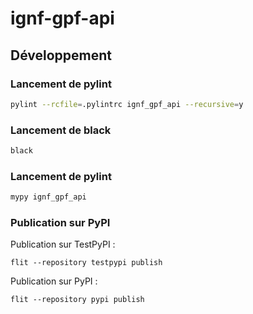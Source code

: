 # ignf-gpf-api

## Développement

### Lancement de pylint

```sh
pylint --rcfile=.pylintrc ignf_gpf_api --recursive=y
```


### Lancement de black

```sh
black
```


### Lancement de pylint

```sh
mypy ignf_gpf_api
```

### Publication sur PyPI

Publication sur TestPyPI :

```
flit --repository testpypi publish
```

Publication sur PyPI :

```
flit --repository pypi publish
```
